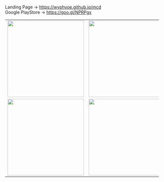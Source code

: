 Landing Page -> https://wyphyoe.github.io/mcd</br>
Google PlayStore -> https://goo.gl/NPRPgx

<p align="center">
<table align="center">
       <tr>
          <td><img src="https://github.com/wyphyoe/mcd-android/blob/master/assets/view1.png" width="250"></td>
          <td><img src="https://github.com/wyphyoe/mcd-android/blob/master/assets/view2.png" width="250"></td>
          <td><img src="https://github.com/wyphyoe/mcd-android/blob/master/assets/view3.png" width="250"></td>
          <td><img src="https://github.com/wyphyoe/mcd-android/blob/master/assets/view4.png" width="250"></td>
       </tr>
       <tr>
          <td><img src="https://github.com/wyphyoe/mcd-android/blob/master/assets/view5.png" width="250"></td>
          <td><img src="https://github.com/wyphyoe/mcd-android/blob/master/assets/view6.png" width="250"></td>
          <td><img src="https://github.com/wyphyoe/mcd-android/blob/master/assets/view7.png" width="250"></td>
          <td><img src="https://github.com/wyphyoe/mcd-android/blob/master/assets/view8.png" width="250"></td>
       </tr>
 </table>
</p>

